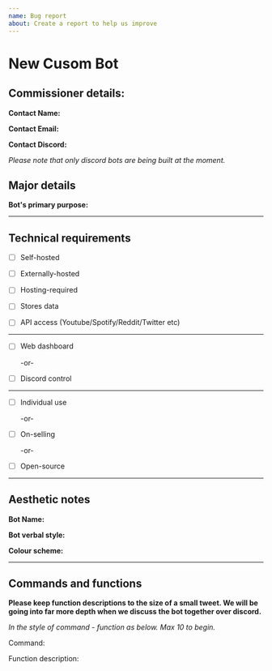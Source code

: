 ```yaml
---
name: Bug report
about: Create a report to help us improve
---
```


# New Cusom Bot

## Commissioner details:

**Contact Name:**

**Contact Email:**

**Contact Discord:**

*Please note that only discord bots are being built at the moment.*

## Major details

**Bot's primary purpose:**






---
## Technical requirements

- [ ] Self-hosted

- [ ] Externally-hosted

- [ ] Hosting-required

- [ ] Stores data

- [ ] API access (Youtube/Spotify/Reddit/Twitter etc)
---

- [ ] Web dashboard

	-or-
  
- [ ] Discord control
---

- [ ] Individual use

	-or-
  
- [ ] On-selling

	-or-
  
- [ ] Open-source
---
## Aesthetic notes

**Bot Name:**

**Bot verbal style:**

**Colour scheme:**

---

## Commands and functions
**Please keep function descriptions to the size of a small tweet. We will be going into far more depth when we discuss the bot together over discord.**

*In the style of command - function as below. Max 10 to begin.*

Command:

Function description: 



















